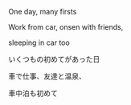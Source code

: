 One day, many firsts

Work from car, onsen with friends,

sleeping in car too


いくつもの初めてがあった日

車で仕事、友達と温泉、

車中泊も初めて